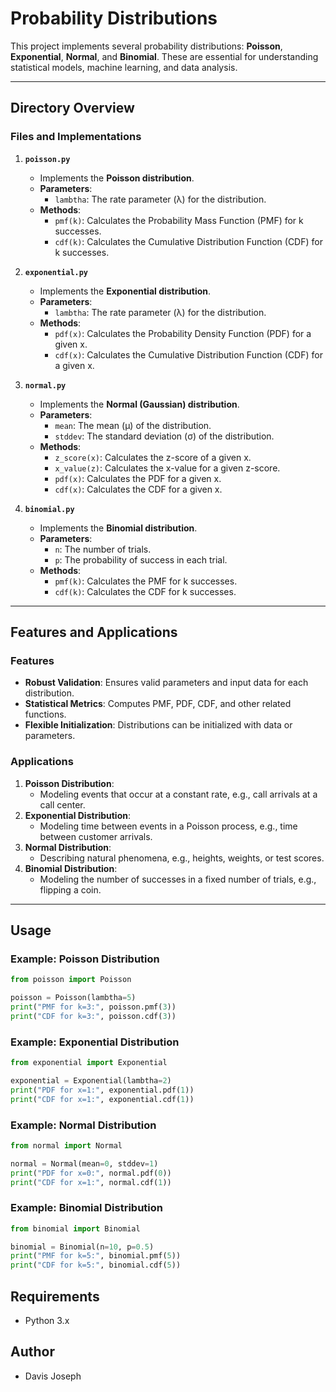 # Probability Distributions

This project implements several probability distributions: **Poisson**, **Exponential**, **Normal**, and **Binomial**. These are essential for understanding statistical models, machine learning, and data analysis.

---

## Directory Overview

### Files and Implementations

1. **`poisson.py`**  
   - Implements the **Poisson distribution**.
   - **Parameters**:
     - `lambtha`: The rate parameter (λ) for the distribution.
   - **Methods**:
     - `pmf(k)`: Calculates the Probability Mass Function (PMF) for k successes.
     - `cdf(k)`: Calculates the Cumulative Distribution Function (CDF) for k successes.

2. **`exponential.py`**  
   - Implements the **Exponential distribution**.
   - **Parameters**:
     - `lambtha`: The rate parameter (λ) for the distribution.
   - **Methods**:
     - `pdf(x)`: Calculates the Probability Density Function (PDF) for a given x.
     - `cdf(x)`: Calculates the Cumulative Distribution Function (CDF) for a given x.

3. **`normal.py`**  
   - Implements the **Normal (Gaussian) distribution**.
   - **Parameters**:
     - `mean`: The mean (μ) of the distribution.
     - `stddev`: The standard deviation (σ) of the distribution.
   - **Methods**:
     - `z_score(x)`: Calculates the z-score of a given x.
     - `x_value(z)`: Calculates the x-value for a given z-score.
     - `pdf(x)`: Calculates the PDF for a given x.
     - `cdf(x)`: Calculates the CDF for a given x.

4. **`binomial.py`**  
   - Implements the **Binomial distribution**.
   - **Parameters**:
     - `n`: The number of trials.
     - `p`: The probability of success in each trial.
   - **Methods**:
     - `pmf(k)`: Calculates the PMF for k successes.
     - `cdf(k)`: Calculates the CDF for k successes.

---

## Features and Applications

### Features
- **Robust Validation**: Ensures valid parameters and input data for each distribution.
- **Statistical Metrics**: Computes PMF, PDF, CDF, and other related functions.
- **Flexible Initialization**: Distributions can be initialized with data or parameters.

### Applications
1. **Poisson Distribution**:
   - Modeling events that occur at a constant rate, e.g., call arrivals at a call center.
2. **Exponential Distribution**:
   - Modeling time between events in a Poisson process, e.g., time between customer arrivals.
3. **Normal Distribution**:
   - Describing natural phenomena, e.g., heights, weights, or test scores.
4. **Binomial Distribution**:
   - Modeling the number of successes in a fixed number of trials, e.g., flipping a coin.

---

## Usage

### Example: Poisson Distribution
```python
from poisson import Poisson

poisson = Poisson(lambtha=5)
print("PMF for k=3:", poisson.pmf(3))
print("CDF for k=3:", poisson.cdf(3))
```

### Example: Exponential Distribution
```python
from exponential import Exponential

exponential = Exponential(lambtha=2)
print("PDF for x=1:", exponential.pdf(1))
print("CDF for x=1:", exponential.cdf(1))
```

### Example: Normal Distribution
```python
from normal import Normal

normal = Normal(mean=0, stddev=1)
print("PDF for x=0:", normal.pdf(0))
print("CDF for x=1:", normal.cdf(1))
```

### Example: Binomial Distribution
```python
from binomial import Binomial

binomial = Binomial(n=10, p=0.5)
print("PMF for k=5:", binomial.pmf(5))
print("CDF for k=5:", binomial.cdf(5))
```

## Requirements
- Python 3.x

## Author
- Davis Joseph
